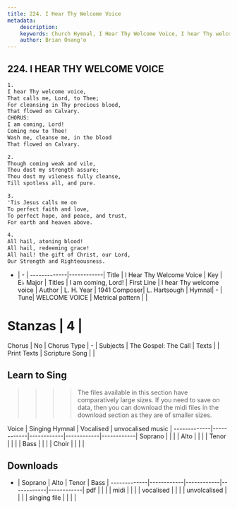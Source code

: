 ```yaml
---
title: 224. I Hear Thy Welcome Voice
metadata:
    description: 
    keywords: Church Hymnal, I Hear Thy Welcome Voice, I hear Thy welcome voice, I am coming, Lord!
    author: Brian Onang'o
---
```



## 224. I HEAR THY WELCOME VOICE

```txt
1.
I hear Thy welcome voice,
That calls me, Lord, to Thee;
For cleansing in Thy precious blood,
That flowed on Calvary.
CHORUS:
I am coming, Lord!
Coming now to Thee!
Wash me, cleanse me, in the blood
That flowed on Calvary.

2.
Though coming weak and vile,
Thou dost my strength assure;
Thou dost my vileness fully cleanse,
Till spotless all, and pure.

3.
'Tis Jesus calls me on
To perfect faith and love,
To perfect hope, and peace, and trust,
For earth and heaven above.

4.
All hail, atoning blood!
All hail, redeeming grace!
All hail! the gift of Christ, our Lord,
Our Strength and Righteousness.

```

- |   -  |
-------------|------------|
Title | I Hear Thy Welcome Voice |
Key | E♭ Major |
Titles | I am coming, Lord! |
First Line | I hear Thy welcome voice |
Author | L. H.
Year | 1941
Composer| L. Hartsough |
Hymnal|  - |
Tune| WELCOME VOICE |
Metrical pattern | |
# Stanzas | 4 |
Chorus | No |
Chorus Type | - |
Subjects | The Gospel: The Call |
Texts |  |
Print Texts | 
Scripture Song |  |
  
## Learn to Sing

>>>> The files available in this section have comparatively large sizes. If you need to save on data, then you can download the midi files in the download section as they are of smaller sizes.

Voice |  Singing Hymnal | Vocalised | unvocalised music |
-------------|------------|------------|------------|------------|
Soprano | | | |
Alto | | | |
Tenor | | | |
Bass | | | |
Choir | | | |

## Downloads

- |  Soprano | Alto | Tenor | Bass |
-------------|------------|------------|------------|------------|
pdf | | | |
midi | | | |
vocalised | | | |
unvolcalised | | | |
singing file | | | |
  